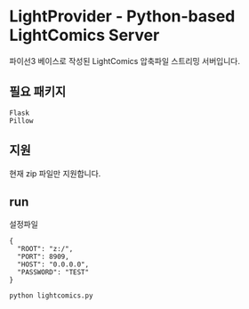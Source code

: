 # LightProvider - Python-based LightComics Server
파이선3 베이스로 작성된 LightComics 압축파일 스트리밍 서버입니다.

## 필요 패키지
```
Flask
Pillow
```

## 지원
현재 zip 파일만 지원합니다.

## run
설정파일
```
{
  "ROOT": "z:/",
  "PORT": 8909,
  "HOST": "0.0.0.0",
  "PASSWORD": "TEST"
}
```

```
python lightcomics.py
```

